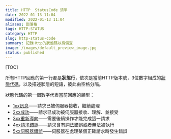 ```yaml
---
title: HTTP  StatusCode 清單
date: 2022-01-13 11:04
modified: 2022-01-13 11:04
aliases: 部落格 
tags: HTTP-STATUS
category: HTTP
slug: http-status-code
summary: 記錄Http的狀態碼以待備查
image: /images/default_preview_image.jpg
status: published
---
```


[TOC]


所有HTTP回應的第一行都是**狀態行**，依次是當前HTTP版本號，3位數字組成的[狀態代碼](https://zh.wikipedia.org/wiki/HTTP%E7%8A%B6%E6%80%81%E7%A0%81 "HTTP狀態碼")，以及描述狀態的短語，彼此由空格分隔。

狀態代碼的第一個數字代表當前回應的類型：

-   [1xx訊息](https://zh.wikipedia.org/wiki/HTTP%E7%8A%B6%E6%80%81%E7%A0%81#1xx%E6%B6%88%E6%81%AF "HTTP狀態碼")——請求已被伺服器接收，繼續處理
-   [2xx成功](https://zh.wikipedia.org/wiki/HTTP%E7%8A%B6%E6%80%81%E7%A0%81#2xx%E6%88%90%E5%8A%9F "HTTP狀態碼")——請求已成功被伺服器接收、理解、並接受
-   [3xx重新導向](https://zh.wikipedia.org/wiki/HTTP%E7%8A%B6%E6%80%81%E7%A0%81#3xx%E9%87%8D%E5%AE%9A%E5%90%91 "HTTP狀態碼")——需要後續操作才能完成這一請求
-   [4xx請求錯誤](https://zh.wikipedia.org/wiki/HTTP%E7%8A%B6%E6%80%81%E7%A0%81#4xx%E8%AF%B7%E6%B1%82%E9%94%99%E8%AF%AF "HTTP狀態碼")——請求含有詞法錯誤或者無法被執行
-   [5xx伺服器錯誤](https://zh.wikipedia.org/wiki/HTTP%E7%8A%B6%E6%80%81%E7%A0%81#5xx%E6%9C%8D%E5%8A%A1%E5%99%A8%E9%94%99%E8%AF%AF "HTTP狀態碼")——伺服器在處理某個正確請求時發生錯誤